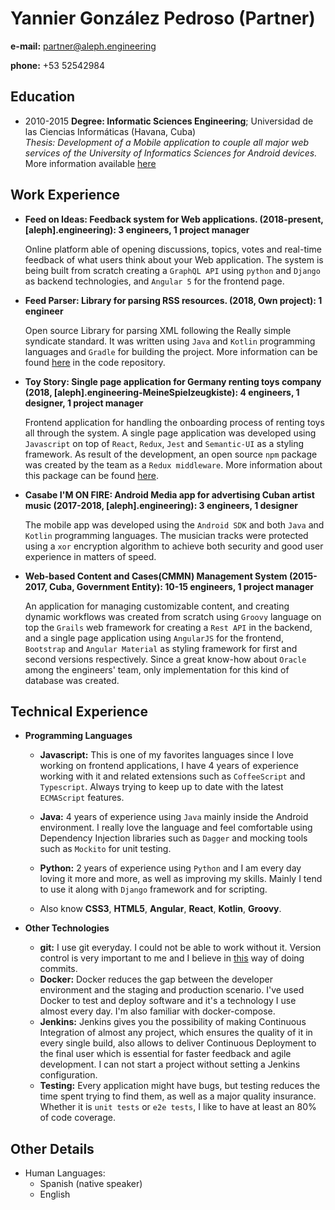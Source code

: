  # Yannier González Pedroso (Partner)

**e-mail:** partner@aleph.engineering

**phone:** +53 52542984

## Education

* 2010-2015 **Degree: Informatic Sciences Engineering**; Universidad de las Ciencias Informáticas (Havana, Cuba)  
*Thesis: Development of a Mobile application to couple all major web services of the University of Informatics Sciences for Android devices.* More information available [here](https://humanos.uci.cu/2015/05/11/campus-uci-una-navaja-suiza-para-la-universidad-de-las-ciencias-informaticas/)

## Work Experience

* **Feed on Ideas: Feedback system for Web applications. (2018-present, [aleph].engineering): 3 engineers, 1 project manager**

  Online platform able of opening discussions, topics, votes and real-time feedback of what users think about your Web application. The system is being built from scratch creating a `GraphQL API` using `python` and `Django` as backend technologies, and `Angular 5` for the frontend page.  

* **Feed Parser: Library for parsing RSS resources. (2018, Own project): 1 engineer**

  Open source Library for parsing XML following the Really simple syndicate standard. It was written using `Java` and `Kotlin` programming languages and `Gradle` for building the project. More information can be found [here](https://github.com/ygpedroso/feedParser) in the code repository.

* **Toy Story: Single page application for Germany renting toys company (2018, [aleph].engineering-MeineSpielzeugkiste): 4 engineers, 1 designer, 1 project manager**

  Frontend application for handling the onboarding process of renting toys all through the system. A single page application was developed using `Javascript` on top of `React`, `Redux`, `Jest` and `Semantic-UI` as a styling framework. As result of the development, an open source `npm` package was created by the team as a `Redux middleware`. More information about this package can be found [here](https://www.npmjs.com/package/@cuban-engineer/redux-storage-middleware).

* **Casabe I'M ON FIRE: Android Media app for advertising Cuban artist music (2017-2018, [aleph].engineering): 3 engineers, 1 designer**

  The mobile app was developed using the `Android SDK` and both `Java` and `Kotlin` programming languages. The musician tracks were protected using a `xor` encryption algorithm to achieve both security and good user experience in matters of speed. 

* **Web-based Content and Cases(CMMN) Management System (2015-2017, Cuba, Government Entity): 10-15 engineers, 1 project manager**

  An application for managing customizable content, and creating dynamic workflows was created from scratch using `Groovy` language on top the `Grails` web framework for creating a `Rest API` in the backend, and a single page application using `AngularJS` for the frontend, `Bootstrap` and `Angular Material` as styling framework for first and second versions respectively. Since a great know-how about `Oracle` among the engineers' team, only implementation for this kind of database was created. 

## Technical Experience

* **Programming Languages**
  * **Javascript:** This is one of my favorites languages since I love working on frontend applications, I have 4 years of experience working with it and related extensions such as `CoffeeScript` and `Typescript`. Always trying to keep up to date with the latest `ECMAScript` features.  

  * **Java:** 4 years of experience using `Java` mainly inside the Android environment. I really love the language and feel comfortable using Dependency Injection libraries such as `Dagger` and mocking tools such as `Mockito` for unit testing.

  * **Python:** 2 years of experience using `Python` and I am every day loving it more and more, as well as improving my skills. Mainly I tend to use it along with `Django` framework and for scripting.

  * Also know  **CSS3**, **HTML5**, **Angular**, **React**, **Kotlin**, **Groovy**.

* **Other Technologies**
  * **git:** I use git everyday. I could not be able to work without it. Version control is very important to me and I believe in [this](http://chris.beams.io/posts/git-commit/) way of doing commits.
  * **Docker:** Docker reduces the gap between the developer environment and the staging and production scenario. I've used Docker to test and deploy software and it's a technology I use almost every day. I'm also familiar with docker-compose.
  * **Jenkins:** Jenkins gives you the possibility of making Continuous Integration of almost any project, which ensures the quality of it in every single build, also allows to deliver Continuous Deployment to the final user which is essential for faster feedback and agile development. I can not start a project without setting a Jenkins configuration.
  * **Testing:** Every application might have bugs, but testing reduces the time spent trying to find them, as well as a major quality insurance. Whether it is `unit tests` or `e2e tests`, I like to have at least an 80% of code coverage.

## Other Details

* Human Languages:
  * Spanish (native speaker)
  * English